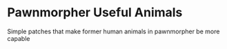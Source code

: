 # Pawnmorpher Useful Animals
 Simple patches that make former human animals in pawnmorpher be more capable
